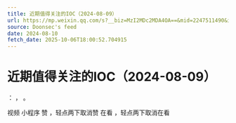 ```yaml
---
title: 近期值得关注的IOC（2024-08-09）
url: https://mp.weixin.qq.com/s?__biz=MzI2MDc2MDA4OA==&mid=2247511490&idx=1&sn=80b9ae7d567284087c68044b6c6c0881
source: Doonsec's feed
date: 2024-08-10
fetch_date: 2025-10-06T18:00:52.704915
---
```


# 近期值得关注的IOC（2024-08-09）

：
，
。

视频
小程序
赞
，轻点两下取消赞
在看
，轻点两下取消在看